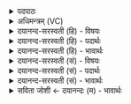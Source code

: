 <details><summary>पदपाठः</summary>

मि॒त्रस्य॑। च॒र्ष॒णी॒धृत॒ इति॑ चर्षणि॒ऽधृतः॑। अवः॑। दे॒वस्य॑। सा॒न॒सि। द्यु॒म्नम्। चि॒त्रश्र॑वस्तम॒मिति॑ चि॒त्रश्र॑वःऽतमम्। ६२।
</details>

<details><summary>अधिमन्त्रम् (VC)</summary>

- मित्रो देवता
- विश्वामित्र ऋषिः
- निचृद्गायत्री
- षड्जः
</details>

<details><summary>दयानन्द-सरस्वती (हि) - विषयः</summary>

जो जिस पुरुष की स्त्री होवे वह उसके ऐश्वर्य की निरन्तर रक्षा करे, यह विषय अगले मन्त्र में कहा है ॥
</details>

<details><summary>दयानन्द-सरस्वती (हि) - पदार्थः</summary>

पदार्थान्वयभाषाः -  हे स्त्री ! तू (चर्षणीधृतः) अच्छी शिक्षा से मनुष्यों का धारण करने हारे (मित्रस्य) मित्र (देवस्य) कमनीय अपने पति के (चित्रश्रवस्तमम्) आश्चर्य्यरूप अन्नादि पदार्थ जिससे हों, ऐसे (सानसि) सेवन योग्य प्राचीन (द्युम्नम्) धन की (अवः) रक्षा कर ॥६२ ॥
</details>

<details><summary>दयानन्द-सरस्वती (हि) - भावार्थः</summary>

भावार्थभाषाः -  घर के काम करने में कुशल स्त्री को चाहिये कि घर के भीतर के सब काम अपने आधीन रख के ठीक बढ़ाया करे ॥६२ ॥
</details>

<details><summary>दयानन्द-सरस्वती (सं) - विषयः</summary>

या यस्य स्त्री भवेत् सा तस्यैश्वर्यं सततं रक्षेदित्याह ॥
</details>

<details><summary>दयानन्द-सरस्वती (सं) - पदार्थः</summary>

पदार्थान्वयभाषाः -  हे स्त्रि ! त्वं चर्षणीधृतो मित्रस्य देवस्य पत्युश्चित्रश्रवस्तमं सानसि द्युम्नमवः ॥६२ ॥
</details>

<details><summary>दयानन्द-सरस्वती (सं) - भावार्थः</summary>

भावार्थभाषाः -  गृहकृत्यकुशलया स्त्रिया सर्वाण्यन्तर्गृहकृत्यानि स्वाधीनानि रक्षित्वा यथावदुन्नेयानि ॥६२ ॥
</details>

<details><summary>सविता जोशी ← दयानन्दः (म) - भावार्थः</summary>

भावार्थभाषाः -  घरात कार्य करणाऱ्या कुशल स्त्रीने घरातील सर्व काम आपल्या स्वाधीन ठेवून व्यवस्थित व्यवहार करावा.
</details>